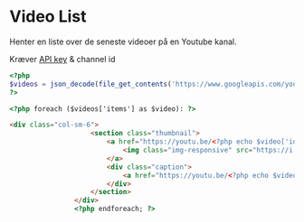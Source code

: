 # Video List
Henter en liste over de seneste videoer på en Youtube kanal.

Kræver [API key](https://console.developers.google.com/apis/credentials) & channel id

```php 
<?php
$videos = json_decode(file_get_contents('https://www.googleapis.com/youtube/v3/videos?key=API-KEY&part=snippet&channelId=CHANNEL-ID&order=date&maxResults=NUMBER-OF-RESULTS'), true);
?>
```

```html
<?php foreach ($videos['items'] as $video): ?>

<div class="col-sm-6">
					<section class="thumbnail">
						<a href="https://youtu.be/<?php echo $video['id']['videoId']; ?>">
							<img class="img-responsive" src="https://i.ytimg.com/vi/<?php echo $video['id']['videoId']; ?>/maxresdefault.jpg" />
						</a>
						<div class="caption">
							<a href="https://youtu.be/<?php echo $video['id']['videoId']; ?>"><h4 class="text-ellipsis"><?php echo $video['snippet']['title'];?></h4></a>
						</div>
					</section>
				</div>
				<?php endforeach; ?>
```
